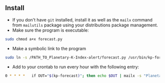 ## Install

* If you don't have ```git``` installed, install it as well as the ```mailx``` command from ```mailutils``` package using your distributions package management.
* Make sure the program is executable:
```bash
sudo chmod a+x forecast.py
``` 
* Make a symbolic link to the program
```bash
sudo ln -s /PATH_TO_Planetary-K-Index-alert/forecast.py /usr/bin/kp-forecast
```
* Add to your crontab to run every hour with the following entry:

```bash
0 * * * *	if OUT="$(kp-forecast)"; then echo $OUT | mailx -s "Planetary K-Index Alert" orjanv@gmail.com; fi
```
